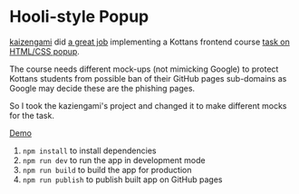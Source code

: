 # Hooli-style Popup

[kaizengami](https://github.com/kaizengami) did 
[a great job](https://github.com/kaizengami/Google-style-Popup)
implementing a Kottans frontend course
[task on HTML/CSS popup](https://github.com/kottans/frontend/blob/master/tasks/html-css-popup.md).

The course needs different mock-ups (not mimicking Google)
to protect Kottans students from possible ban of their
GitHub pages sub-domains as Google may decide these
are the phishing pages.

So I took the kaziengami's project and changed it
to make different mocks for the task.  

[Demo](https://oleksiyrudenko.github.io/hooli-style-popup/) 

1. `npm install` to install dependencies 
1. `npm run dev` to run the app in development mode  
1. `npm run build` to build the app for production  
1. `npm run publish` to publish built app on GitHub pages
